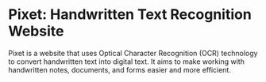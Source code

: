 # Pixet: Handwritten Text Recognition Website
Pixet is a website that uses Optical Character Recognition (OCR) technology to convert handwritten text into digital text. It aims to make working with handwritten notes, documents, and forms easier and more efficient.
